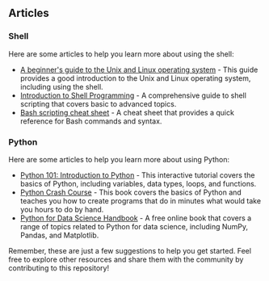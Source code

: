 ## Articles

### Shell

Here are some articles to help you learn more about using the shell:

- [A beginner's guide to the Unix and Linux operating system](https://www.ee.surrey.ac.uk/Teaching/Unix/) - This guide provides a good introduction to the Unix and Linux operating system, including using the shell.
- [Introduction to Shell Programming](https://www.tutorialspoint.com/unix/shell_scripting.htm) - A comprehensive guide to shell scripting that covers basic to advanced topics.
- [Bash scripting cheat sheet](https://devhints.io/bash) - A cheat sheet that provides a quick reference for Bash commands and syntax.

### Python

Here are some articles to help you learn more about using Python:

- [Python 101: Introduction to Python](https://www.learnpython.org/) - This interactive tutorial covers the basics of Python, including variables, data types, loops, and functions.
- [Python Crash Course](https://nostarch.com/pythoncrashcourse2e) - This book covers the basics of Python and teaches you how to create programs that do in minutes what would take you hours to do by hand.
- [Python for Data Science Handbook](https://jakevdp.github.io/PythonDataScienceHandbook/) - A free online book that covers a range of topics related to Python for data science, including NumPy, Pandas, and Matplotlib.

Remember, these are just a few suggestions to help you get started. Feel free to explore other resources and share them with the community by contributing to this repository!
